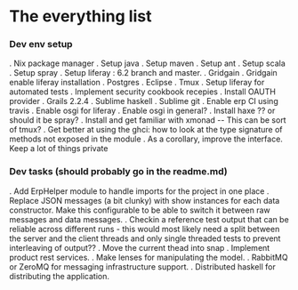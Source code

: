 The everything list
==

### Dev env setup

. Nix package manager
. Setup java
. Setup maven
. Setup ant
. Setup scala
. Setup spray
. Setup liferay : 6.2 branch and master.
. Gridgain
. Gridgain enable liferay installation
. Postgres
. Eclipse
. Tmux
. Setup liferay for automated tests
. Implement security cookbook recepies
. Install OAUTH provider
. Grails 2.2.4
. Sublime haskell
. Sublime git
. Enable erp CI using travis
. Enable osgi for liferay
. Enable osgi in general?
. Install haxe ?? or should it be spray?
. Install and get familiar with xmonad -- This can be sort of tmux?
. Get better at using the ghci: how to look at the type signature of methods not exposed in the module
. As a corollary, improve the interface. Keep a lot of things private

### Dev tasks (should probably go in the readme.md)

. Add ErpHelper module to handle imports for the project in one place
. Replace JSON messages (a bit clunky) with show instances for each data constructor. Make this configurable
  to be able to switch it between raw messages and data messages.
. Checkin a reference test output that can be reliable across different runs - this would most likely 
	need a split between the server and the client threads and only single threaded tests to prevent 
	interleaving of output??
. Move the current thead into snap
. Implement product rest services.
. Make lenses for manipulating the model.
. RabbitMQ or ZeroMQ for messaging infrastructure support. 
. Distributed haskell for distributing the application.
